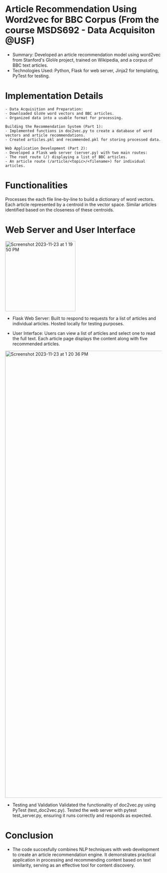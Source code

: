 # Article Recommendation Using Word2vec for BBC Corpus (From the course MSDS692 - Data Acquisiton @USF)

- Summary: Developed an article recommendation model using word2vec from Stanford's GloVe project, trained on Wikipedia, and a corpus of BBC text articles.
- Technologies Used: Python, Flask for web server, Jinja2 for templating, PyTest for testing.

# Implementation Details
    - Data Acquisition and Preparation:
    - Downloaded GloVe word vectors and BBC articles.
    - Organized data into a usable format for processing.

    Building the Recommendation System (Part 1):
    - Implemented functions in doc2vec.py to create a database of word vectors and article recommendations.
    - Created articles.pkl and recommended.pkl for storing processed data.

    Web Application Development (Part 2):
    - Developed a Flask web server (server.py) with two main routes:
    - The root route (/) displaying a list of BBC articles.
    - An article route (/article/<topic>/<filename>) for individual articles.

# Functionalities
Processes the each file line-by-line to build a dictionary of word vectors.
Each article represented by a centroid in the vector space.
Similar articles identified based on the closeness of these centroids.

# Web Server and User Interface

<img width="226" alt="Screenshot 2023-11-23 at 1 19 50 PM" src="https://github.com/eren-bardak/BBCArticleRecommendation/assets/138029233/6ced7d16-13d1-4180-af43-40b63c9f341a">

- Flask Web Server:
    Built to respond to requests for a list of articles and individual articles.
    Hosted locally for testing purposes.

- User Interface:
    Users can view a list of articles and select one to read the full text.
    Each article page displays the content along with five recommended articles.
  
<img width="1438" alt="Screenshot 2023-11-23 at 1 20 36 PM" src="https://github.com/eren-bardak/BBCArticleRecommendation/assets/138029233/c3aa261a-3bd6-429b-b131-0af11454c434">

- Testing and Validation
    Validated the functionality of doc2vec.py using PyTest (test_doc2vec.py).
    Tested the web server with pytest test_server.py, ensuring it runs correctly and responds as expected.

# Conclusion
- The code succesfully combines NLP techniques with web development to create an article recommendation engine. It demonstrates practical application in processing and recommending content based on text similarity, serving as an effective tool for content discovery.
